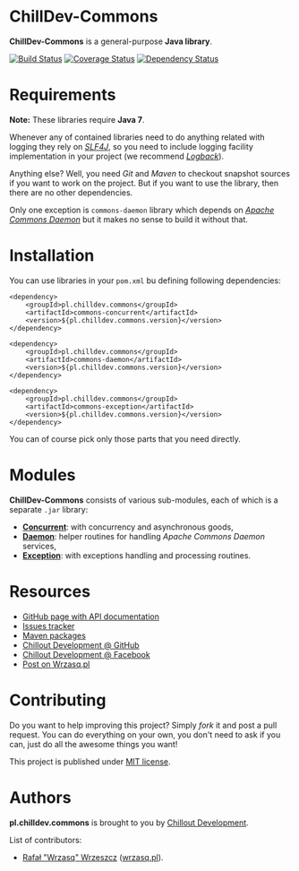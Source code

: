 <!---
# This file is part of the ChillDev-Commons.
#
# @license http://mit-license.org/ The MIT license
# @copyright 2014 © by Rafał Wrzeszcz - Wrzasq.pl.
-->

# ChillDev-Commons

**ChillDev-Commons** is a general-purpose **Java library**.

[![Build Status](https://travis-ci.org/chilloutdevelopment/pl.chilldev.commons.svg)](https://travis-ci.org/chilloutdevelopment/pl.chilldev.commons)
[![Coverage Status](https://coveralls.io/repos/chilloutdevelopment/pl.chilldev.commons/badge.png?branch=develop)](https://coveralls.io/r/chilloutdevelopment/pl.chilldev.commons)
[![Dependency Status](https://www.versioneye.com/user/projects/533c81027bae4b3fa50001f2/badge.png)](https://www.versioneye.com/user/projects/533c81027bae4b3fa50001f2)

# Requirements

**Note:** These libraries require **Java 7**.

Whenever any of contained libraries need to do anything related with logging they rely on [*SLF4J*](http://www.slf4j.org/), so you need to include logging facility implementation in your project (we recommend [*Logback*](http://logback.qos.ch/)).

Anything else? Well, you need *Git* and *Maven* to checkout snapshot sources if you want to work on the project. But if you want to use the library, then there are no other dependencies.

Only one exception is `commons-daemon` library which depends on [*Apache Commons Daemon*](http://commons.apache.org/proper/commons-daemon/) but it makes no sense to build it without that.

# Installation

You can use libraries in your `pom.xml` bu defining following dependencies:

```
<dependency>
    <groupId>pl.chilldev.commons</groupId>
    <artifactId>commons-concurrent</artifactId>
    <version>${pl.chilldev.commons.version}</version>
</dependency>

<dependency>
    <groupId>pl.chilldev.commons</groupId>
    <artifactId>commons-daemon</artifactId>
    <version>${pl.chilldev.commons.version}</version>
</dependency>

<dependency>
    <groupId>pl.chilldev.commons</groupId>
    <artifactId>commons-exception</artifactId>
    <version>${pl.chilldev.commons.version}</version>
</dependency>
```

You can of course pick only those parts that you need directly.

# Modules

**ChillDev-Commons** consists of various sub-modules, each of which is a separate `.jar` library:

-   [**Concurrent**](http://chilloutdevelopment.github.io/pl.chilldev.commons/commons-concurrent/): with concurrency and asynchronous goods,
-   [**Daemon**](http://chilloutdevelopment.github.io/pl.chilldev.commons/commons-daemon/): helper routines for handling *Apache Commons Daemon* services,
-   [**Exception**](http://chilloutdevelopment.github.io/pl.chilldev.commons/commons-exception/): with exceptions handling and processing routines.

# Resources

-   [GitHub page with API documentation](http://chilloutdevelopment.github.io/pl.chilldev.commons)
-   [Issues tracker](https://github.com/chilloutdevelopment/pl.chilldev.commons/issues)
-   [Maven packages](http://search.maven.org/#search%7Cga%7C1%7Cg%3A%22pl.chilldev.commons%22)
-   [Chillout Development @ GitHub](https://github.com/chilloutdevelopment)
-   [Chillout Development @ Facebook](http://www.facebook.com/chilldev)
-   [Post on Wrzasq.pl](http://wrzasq.pl/blog/chilldev-commons-java-library.html)

# Contributing

Do you want to help improving this project? Simply *fork* it and post a pull request. You can do everything on your own, you don't need to ask if you can, just do all the awesome things you want!

This project is published under [MIT license](https://github.com/chilloutdevelopment/pl.chilldev.commons/tree/master/LICENSE).

# Authors

**pl.chilldev.commons** is brought to you by [Chillout Development](http://chilldev.pl).

List of contributors:

-   [Rafał "Wrzasq" Wrzeszcz](https://github.com/rafalwrzeszcz) ([wrzasq.pl](http://wrzasq.pl)).
